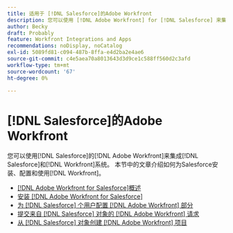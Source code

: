 ```yaml
---
title: 适用于 [!DNL Salesforce]的Adobe Workfront
description: 您可以使用 [!DNL Adobe Workfront] for [!DNL Salesforce] 来集成 [!DNL Salesforce] 和 [!DNL Workfront] 系统。 本节中的文章介绍如何为Salesforce安装、配置和使用 [!DNL Workfront] 。
author: Becky
draft: Probably
feature: Workfront Integrations and Apps
recommendations: noDisplay, noCatalog
exl-id: 5089fd81-c094-487b-8ffa-e4d2ba2e4ae6
source-git-commit: c4e5aea70a8013643d3d9ce1c588ff560d2c3afd
workflow-type: tm+mt
source-wordcount: '67'
ht-degree: 0%

---
```


# [!DNL Salesforce]的Adobe Workfront

您可以使用[!DNL Salesforce]的[!DNL Adobe Workfront]来集成[!DNL Salesforce]和[!DNL Workfront]系统。 本节中的文章介绍如何为Salesforce安装、配置和使用[!DNL Workfront]。

* [[!DNL Adobe Workfront for Salesforce]概述](../../workfront-integrations-and-apps/using-workfront-with-salesforce/workfront-for-salesforce-overview.md)
* [安装 [!DNL Adobe Workfront for Salesforce]](../../workfront-integrations-and-apps/using-workfront-with-salesforce/install-workfront-for-salesforce.md)
* [为 [!DNL Salesforce] 个用户配置 [!DNL Adobe Workfront] 部分](../../workfront-integrations-and-apps/using-workfront-with-salesforce/configure-wf-section-for-salesforce-users.md)
* [提交来自 [!DNL Salesforce] 对象的 [!DNL Adobe Workfront] 请求](../../workfront-integrations-and-apps/using-workfront-with-salesforce/submit-workfront-requests-from-salesforce-objects.md)
* [从 [!DNL Salesforce] 对象创建 [!DNL Adobe Workfront] 项目](../../workfront-integrations-and-apps/using-workfront-with-salesforce/create-wf-projects-from-salesforce-objects.md)
